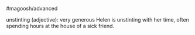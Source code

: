 #magoosh/advanced

unstinting (adjective): very generous 
Helen is unstinting with her time, often spending hours at the house of a sick friend. 
